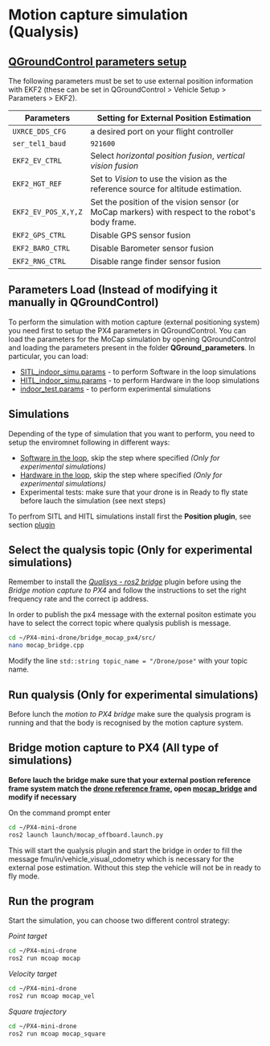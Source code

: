 # Motion capture simulation (Qualysis)

## [QGroundControl parameters setup](https://docs.px4.io/main/en/ros/external_position_estimation.html#using-vision-or-motion-capture-systems-for-position-estimation)

The following parameters must be set to use external position information with EKF2 (these can be set in QGroundControl > Vehicle Setup > Parameters > EKF2).

|**Parameters** | **Setting for External Position Estimation** |
| --- | --- |
| `UXRCE_DDS_CFG`| a desired port on your flight controller|
| `ser_tel1_baud`| `921600`|
| `EKF2_EV_CTRL` | Select *horizontal position fusion*, *vertical vision fusion* |
| `EKF2_HGT_REF` | Set to *Vision* to use the vision as the reference source for altitude estimation. |
| `EKF2_EV_POS_X,Y,Z` | Set the position of the vision sensor (or MoCap markers) with respect to the robot's body frame. |
| `EKF2_GPS_CTRL`| Disable GPS sensor fusion|
| `EKF2_BARO_CTRL`| Disable Barometer sensor fusion|
| `EKF2_RNG_CTRL`| Disable range finder sensor fusion|

## Parameters Load (Instead of modifying it manually in QGroundControl)

To perform the simulation with motion capture (external positioning system) you need first to setup the PX4 parameters in QGroundControl. You can load the parameters for the MoCap simulation by opening QGroundControl and loading the parameters present in the folder **QGround_parameters**. In particular, you can load:

* [SITL_indoor_simu.params](/QGround_parameters/SITL_indoor_simu.params) - to perform Software in the loop simulations
* [HITL_indoor_simu.params](/QGround_parameters/HITL_intdoor_simu.params) - to perform Hardware in the loop simulations
* [indoor_test.params](/QGround_parameters/indoor_test.params) - to perform experimental simulations

## Simulations

Depending of the type of simulation that you want to perform, you need to setup the enviromnet following in different ways:

* [Software in the loop](/docs/sitl.md), skip the step where specified *(Only for experimental simulations)*
* [Hardware in the loop](/docs/hitl.md), skip the step where specified *(Only for experimental simulations)*
* Experimental tests: make sure that your drone is in Ready to fly state before lauch the simulation (see next steps)

To perfrom SITL and HITL simulations install first the **Position plugin**, see section [plugin](/docs/plugins.md)

## Select the qualysis topic (Only for experimental simulations)

Remember to install the *[Qualisys - ros2 bridge](plugins.md)* plugin before using the *Bridge motion capture to PX4* and follow the instructions to set the right frequency rate and the correct ip address.

In order to publish the px4 message with the external positon estimate you have to select the correct topic where qualysis publish is message.

```bash
cd ~/PX4-mini-drone/bridge_mocap_px4/src/
nano mocap_bridge.cpp
```

Modify the line ```std::string topic_name = "/Drone/pose"``` with your topic name.

## Run qualysis (Only for experimental simulations)

Before lunch the *motion to PX4 bridge* make sure the qualysis program is running and that the body is recognised by the motion capture system.

## Bridge motion capture to PX4 (All type of simulations)

**Before lauch the bridge make sure that your external postion reference frame system match the [drone reference frame](https://docs.px4.io/main/en/ros/external_position_estimation.html#reference-frames-and-ros), open [mocap_bridge](/bridge_mocap_px4/src/mocap_bridge.cpp) and modify if necessary**

On the command prompt enter

```bash
cd ~/PX4-mini-drone
ros2 launch launch/mocap_offboard.launch.py
```

This will start the qualysis plugin and start the bridge in order to fill the message fmu/in/vehicle_visual_odometry which is necessary for the external pose estimation. Without this step the vehicle will not be in ready to fly mode.

## Run the program

Start the simulation, you can choose two different control strategy:

*Point target*
  
```bash
cd ~/PX4-mini-drone
ros2 run mcoap mocap
```

*Velocity target*
  
```bash
cd ~/PX4-mini-drone
ros2 run mcoap mocap_vel
```

*Square trajectory*

```bash
cd ~/PX4-mini-drone
ros2 run mcoap mocap_square
```